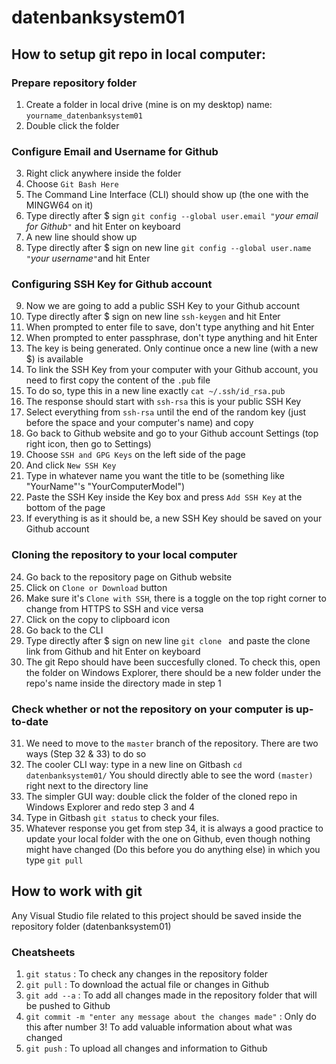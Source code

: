 # datenbanksystem01
## How to setup git repo in local computer:
### Prepare repository folder
1) Create a folder in local drive (mine is on my desktop) name: `yourname_datenbanksystem01`
2) Double click the folder
### Configure Email and Username for Github
3) Right click anywhere inside the folder
4) Choose `Git Bash Here`
5) The Command Line Interface (CLI) should show up (the one with the MINGW64 on it)
6) Type directly after $ sign `git config --global user.email "`*your email for Github*`"` and hit Enter on keyboard
7) A new line should show up
8) Type directly after $ sign on new line `git config --global user.name "`*your username*`"`and hit Enter
### Configuring SSH Key for Github account
9) Now we are going to add a public SSH Key to your Github account
10) Type directly after $ sign on new line `ssh-keygen` and hit Enter
11) When prompted to enter file to save, don't type anything and hit Enter
12) When prompted to enter passphrase, don't type anything and hit Enter
13) The key is being generated. Only continue once a new line (with a new $) is available
14) To link the SSH Key from your computer with your Github account, you need to first copy the content of the `.pub` file
15) To do so, type this in a new line exactly `cat ~/.ssh/id_rsa.pub`
16) The response should start with `ssh-rsa` this is your public SSH Key
17) Select everything from `ssh-rsa` until the end of the random key (just before the space and your computer's name) and copy
18) Go back to Github website and go to your Github account Settings (top right icon, then go to Settings)
19) Choose `SSH and GPG Keys` on the left side of the page
20) And click `New SSH Key`
21) Type in whatever name you want the title to be (something like "YourName"'s "YourComputerModel")
22) Paste the SSH Key inside the Key box and press `Add SSH Key` at the bottom of the page
23) If everything is as it should be, a new SSH Key should be saved on your Github account
### Cloning the repository to your local computer
24) Go back to the repository page on Github website
25) Click on `Clone or Download` button
26) Make sure it's `Clone with SSH`, there is a toggle on the top right corner to change from HTTPS to SSH and vice versa
27) Click on the copy to clipboard icon
28) Go back to the CLI
29) Type directly after $ sign on new line `git clone ` and paste the clone link from Github and hit Enter on keyboard
30) The git Repo should have been succesfully cloned. To check this, open the folder on Windows Explorer, there should be a new folder under the repo's name inside the directory made in step 1
### Check whether or not the repository on your computer is up-to-date
31) We need to move to the `master` branch of the repository. There are two ways (Step 32 & 33) to do so
32) The cooler CLI way: type in a new line on Gitbash `cd datenbanksystem01/` You should directly able to see the word `(master)` right next to the directory line
33) The simpler GUI way: double click the folder of the cloned repo in Windows Explorer and redo step 3 and 4
34) Type in Gitbash `git status` to check your files.
35) Whatever response you get from step 34, it is always a good practice to update your local folder with the one on Github, even though nothing might have changed (Do this before you do anything else) in which you type `git pull`

## How to work with git
Any Visual Studio file related to this project should be saved inside the repository folder (datenbanksystem01)
### Cheatsheets
1) `git status` : To check any changes in the repository folder
2) `git pull` : To download the actual file or changes in Github
3) `git add --a` : To add all changes made in the repository folder that will be pushed to Github
4) `git commit -m "enter any message about the changes made"` : Only do this after number 3! To add valuable information about what was changed
5) `git push` : To upload all changes and information to Github
